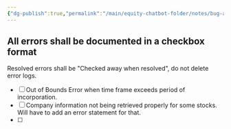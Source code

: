 ```yaml
---
{"dg-publish":true,"permalink":"/main/equity-chatbot-folder/notes/bug-and-errors/"}
---
```


## All errors shall be documented in a checkbox format 
Resolved errors shall be "Checked away when resolved", do not delete error logs. 


- [ ] Out of Bounds Error when time frame exceeds period of incorporation. 
- [ ] Company information not being retrieved properly for some stocks. Will have to add an error statement for that. 
- [ ] 